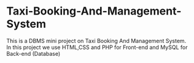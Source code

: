 # Taxi-Booking-And-Management-System
This is a DBMS mini project on Taxi Booking And Management System. <br/>
In this project we use HTML,CSS and PHP for Front-end and MySQL for Back-end (Database)
